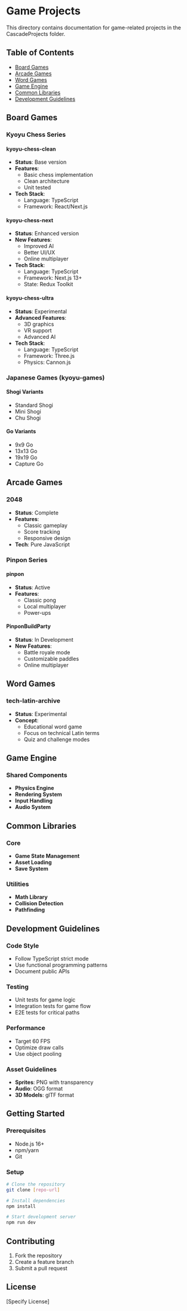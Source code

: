 # Game Projects

This directory contains documentation for game-related projects in the CascadeProjects folder.

## Table of Contents
- [Board Games](#board-games)
- [Arcade Games](#arcade-games)
- [Word Games](#word-games)
- [Game Engine](#game-engine)
- [Common Libraries](#common-libraries)
- [Development Guidelines](#development-guidelines)

## Board Games

### Kyoyu Chess Series

#### kyoyu-chess-clean
- **Status**: Base version
- **Features**:
  - Basic chess implementation
  - Clean architecture
  - Unit tested
- **Tech Stack**:
  - Language: TypeScript
  - Framework: React/Next.js

#### kyoyu-chess-next
- **Status**: Enhanced version
- **New Features**:
  - Improved AI
  - Better UI/UX
  - Online multiplayer
- **Tech Stack**:
  - Language: TypeScript
  - Framework: Next.js 13+
  - State: Redux Toolkit

#### kyoyu-chess-ultra
- **Status**: Experimental
- **Advanced Features**:
  - 3D graphics
  - VR support
  - Advanced AI
- **Tech Stack**:
  - Language: TypeScript
  - Framework: Three.js
  - Physics: Cannon.js

### Japanese Games (kyoyu-games)

#### Shogi Variants
- Standard Shogi
- Mini Shogi
- Chu Shogi

#### Go Variants
- 9x9 Go
- 13x13 Go
- 19x19 Go
- Capture Go

## Arcade Games

### 2048
- **Status**: Complete
- **Features**:
  - Classic gameplay
  - Score tracking
  - Responsive design
- **Tech**: Pure JavaScript

### Pinpon Series

#### pinpon
- **Status**: Active
- **Features**:
  - Classic pong
  - Local multiplayer
  - Power-ups

#### PinponBuildParty
- **Status**: In Development
- **New Features**:
  - Battle royale mode
  - Customizable paddles
  - Online multiplayer

## Word Games

### tech-latin-archive
- **Status**: Experimental
- **Concept**:
  - Educational word game
  - Focus on technical Latin terms
  - Quiz and challenge modes

## Game Engine

### Shared Components
- **Physics Engine**
- **Rendering System**
- **Input Handling**
- **Audio System**

## Common Libraries

### Core
- **Game State Management**
- **Asset Loading**
- **Save System**

### Utilities
- **Math Library**
- **Collision Detection**
- **Pathfinding**

## Development Guidelines

### Code Style
- Follow TypeScript strict mode
- Use functional programming patterns
- Document public APIs

### Testing
- Unit tests for game logic
- Integration tests for game flow
- E2E tests for critical paths

### Performance
- Target 60 FPS
- Optimize draw calls
- Use object pooling

### Asset Guidelines
- **Sprites**: PNG with transparency
- **Audio**: OGG format
- **3D Models**: glTF format

## Getting Started

### Prerequisites
- Node.js 16+
- npm/yarn
- Git

### Setup
```bash
# Clone the repository
git clone [repo-url]

# Install dependencies
npm install

# Start development server
npm run dev
```

## Contributing
1. Fork the repository
2. Create a feature branch
3. Submit a pull request

## License
[Specify License]
